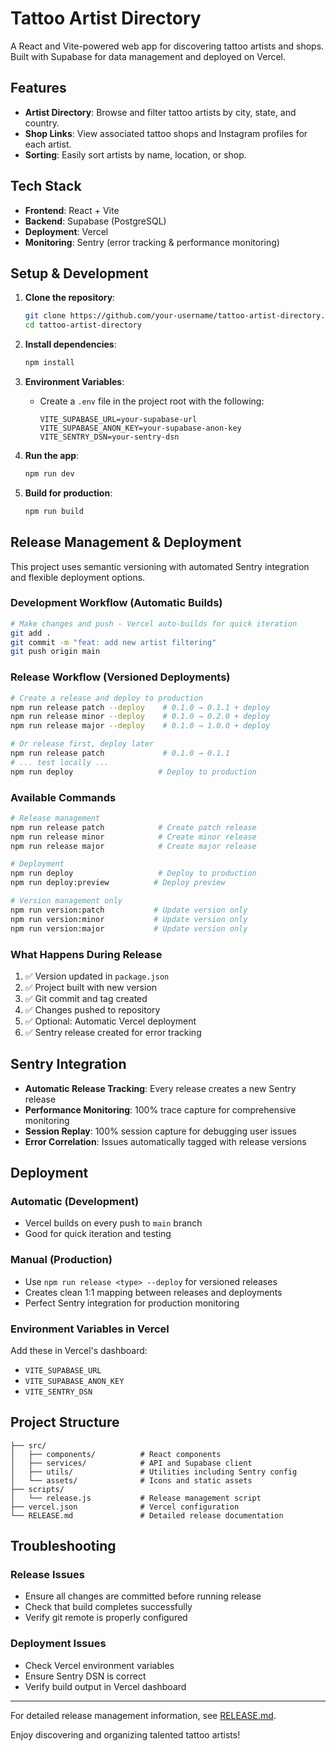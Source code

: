 # Tattoo Artist Directory

A React and Vite-powered web app for discovering tattoo artists and shops. Built with Supabase for data management and deployed on Vercel.

## Features

- **Artist Directory**: Browse and filter tattoo artists by city, state, and country.
- **Shop Links**: View associated tattoo shops and Instagram profiles for each artist.
- **Sorting**: Easily sort artists by name, location, or shop.

## Tech Stack

- **Frontend**: React + Vite
- **Backend**: Supabase (PostgreSQL)
- **Deployment**: Vercel
- **Monitoring**: Sentry (error tracking & performance monitoring)

## Setup & Development

1. **Clone the repository**:

   ```bash
   git clone https://github.com/your-username/tattoo-artist-directory.git
   cd tattoo-artist-directory
   ```

2. **Install dependencies**:

   ```bash
   npm install
   ```

3. **Environment Variables**:

   - Create a `.env` file in the project root with the following:
     ```plaintext
     VITE_SUPABASE_URL=your-supabase-url
     VITE_SUPABASE_ANON_KEY=your-supabase-anon-key
     VITE_SENTRY_DSN=your-sentry-dsn
     ```

4. **Run the app**:

   ```bash
   npm run dev
   ```

5. **Build for production**:
   ```bash
   npm run build
   ```

## Release Management & Deployment

This project uses semantic versioning with automated Sentry integration and flexible deployment options.

### **Development Workflow (Automatic Builds)**

```bash
# Make changes and push - Vercel auto-builds for quick iteration
git add .
git commit -m "feat: add new artist filtering"
git push origin main
```

### **Release Workflow (Versioned Deployments)**

```bash
# Create a release and deploy to production
npm run release patch --deploy    # 0.1.0 → 0.1.1 + deploy
npm run release minor --deploy    # 0.1.0 → 0.2.0 + deploy
npm run release major --deploy    # 0.1.0 → 1.0.0 + deploy

# Or release first, deploy later
npm run release patch             # 0.1.0 → 0.1.1
# ... test locally ...
npm run deploy                   # Deploy to production
```

### **Available Commands**

```bash
# Release management
npm run release patch            # Create patch release
npm run release minor            # Create minor release
npm run release major            # Create major release

# Deployment
npm run deploy                   # Deploy to production
npm run deploy:preview          # Deploy preview

# Version management only
npm run version:patch           # Update version only
npm run version:minor           # Update version only
npm run version:major           # Update version only
```

### **What Happens During Release**

1. ✅ Version updated in `package.json`
2. ✅ Project built with new version
3. ✅ Git commit and tag created
4. ✅ Changes pushed to repository
5. ✅ Optional: Automatic Vercel deployment
6. ✅ Sentry release created for error tracking

## Sentry Integration

- **Automatic Release Tracking**: Every release creates a new Sentry release
- **Performance Monitoring**: 100% trace capture for comprehensive monitoring
- **Session Replay**: 100% session capture for debugging user issues
- **Error Correlation**: Issues automatically tagged with release versions

## Deployment

### **Automatic (Development)**

- Vercel builds on every push to `main` branch
- Good for quick iteration and testing

### **Manual (Production)**

- Use `npm run release <type> --deploy` for versioned releases
- Creates clean 1:1 mapping between releases and deployments
- Perfect Sentry integration for production monitoring

### **Environment Variables in Vercel**

Add these in Vercel's dashboard:

- `VITE_SUPABASE_URL`
- `VITE_SUPABASE_ANON_KEY`
- `VITE_SENTRY_DSN`

## Project Structure

```
├── src/
│   ├── components/          # React components
│   ├── services/            # API and Supabase client
│   ├── utils/               # Utilities including Sentry config
│   └── assets/              # Icons and static assets
├── scripts/
│   └── release.js           # Release management script
├── vercel.json              # Vercel configuration
└── RELEASE.md               # Detailed release documentation
```

## Troubleshooting

### **Release Issues**

- Ensure all changes are committed before running release
- Check that build completes successfully
- Verify git remote is properly configured

### **Deployment Issues**

- Check Vercel environment variables
- Ensure Sentry DSN is correct
- Verify build output in Vercel dashboard

---

For detailed release management information, see [RELEASE.md](./RELEASE.md).

Enjoy discovering and organizing talented tattoo artists!
